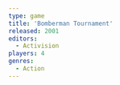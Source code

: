 ```yaml
---
type: game
title: 'Bomberman Tournament'
released: 2001
editors: 
  - Activision
players: 4
genres:
  - Action
---
```

